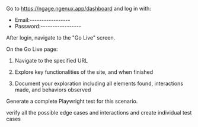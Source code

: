 Go to https://ngage.ngenux.app/dashboard and log in with:
- Email:-----------------
- Password:-----------------

After login, navigate to the "Go Live" screen.

On the Go Live page:

1. Navigate to the specified URL

2. Explore  key functionalities of the site, and when finished

3. Document your exploration including all elements found, interactions made, and behaviors observed



Generate a complete Playwright test for this scenario.

verify all the possible edge cases and interactions and create individual test cases

